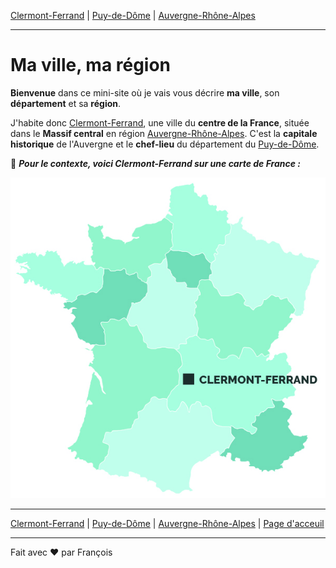 [Clermont-Ferrand](ma-ville.md) | [Puy-de-Dôme](mon-departement.md) | [Auvergne-Rhône-Alpes](ma-region.md)

---

# Ma ville, ma région

**Bienvenue** dans ce mini-site où je vais vous décrire **ma ville**, son **département** et sa **région**.

J'habite donc [Clermont-Ferrand](ma-ville.md), une ville du **centre de la France**, située dans le **Massif central** en région [Auvergne-Rhône-Alpes](ma-region.md). C'est la **capitale historique** de l'Auvergne et le **chef-lieu** du département du [Puy-de-Dôme](mon-departement.md).

📍 **_Pour le contexte, voici Clermont-Ferrand sur une carte de France :_**

![Clermont-Ferrand](./assets/imgs/carte-clermont-ferrand.jpg)

---

[Clermont-Ferrand](ma-ville.md) | [Puy-de-Dôme](mon-departement.md) | [Auvergne-Rhône-Alpes](ma-region.md) | [Page d'acceuil](../Acceuil.md)

---

Fait avec ❤️ par François